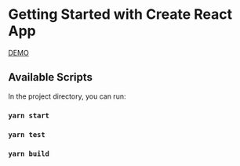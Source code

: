 # Getting Started with Create React App

[DEMO](https://nickbvr.github.io/react-todo-app/)

## Available Scripts

In the project directory, you can run:

### `yarn start`

### `yarn test`

### `yarn build`
